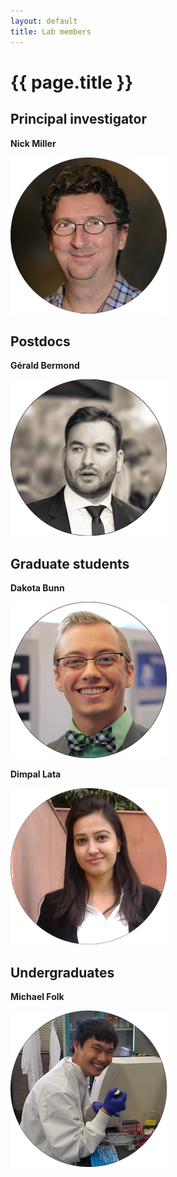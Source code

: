 ```yaml
---
layout: default
title: Lab members
---
```


# {{ page.title }}

## Principal investigator

**Nick Miller**

![Nick Miller](./miller.png)


## Postdocs

**Gérald Bermond**

![Gérald Bermond](./bermond.png)

## Graduate students

**Dakota Bunn**

![Dakota Bunn](./bunn.png)

**Dimpal Lata**

![Dimpal Lata](./lata.png)

## Undergraduates

**Michael Folk**

![Michael Folk](./folk.png)
